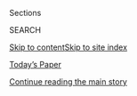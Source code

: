 <div id="app">

<div>

<div class="NYTAppHideMasthead css-1r6wvpq e1suatyy0">

<div class="section css-ui9rw0 e1suatyy2">

<div class="css-eph4ug er09x8g0">

<div class="css-6n7j50">

</div>

<span class="css-1dv1kvn">Sections</span>

<div class="css-10488qs">

<span class="css-1dv1kvn">SEARCH</span>

</div>

[Skip to content](#site-content)[Skip to site index](#site-index)

</div>

<div class="css-10698na e1huz5gh0">

</div>

</div>

<div id="masthead-bar-one" class="section hasLinks css-15hmgas e1csuq9d3">

<div class="css-uqyvli e1csuq9d0">

</div>

<div class="css-1uqjmks e1csuq9d1">

</div>

<div class="css-9e9ivx">

[](https://myaccount.nytimes.com/auth/login?response_type=cookie&client_id=vi)

</div>

<div class="css-1bvtpon e1csuq9d2">

[Today’s Paper](https://www.nytimes.com/section/todayspaper)

</div>

</div>

</div>

</div>

<div data-aria-hidden="false">

<div id="site-content" role="main">

<div id="top-wrapper" class="css-15p45cc eaca97t0" type="top">

<div id="top-slug" class="css-19x0jxb eaca97t1" hidden="">

Advertisement

</div>

[Continue reading the main story](#after-top)

<div class="ad top-wrapper" style="text-align:center;height:100%;display:block;min-height:90px">

<div id="top" class="place-ad" data-position="top" data-size-key="top">

</div>

</div>

<div id="after-top">

</div>

</div>

<div id="byline" class="section css-15h4p1b e9abtgs0">

<div class="css-1j21atc e1svk9qx1">

<div class="css-nfcc9b e1svk9qx3">

<div class="css-cnx41t">

![Portrait of Max
Berlinger](https://static01.nyt.com/images/2018/11/05/multimedia/author-max-berlinger/author-max-berlinger-thumbLarge.png)

</div>

<div class="css-vl9dhg e1svk9qx5">

<div class="css-1nrhkj6 e1svk9qx6">

# Max Berlinger

</div>

## <span>Recent and archived work by Max Berlinger for The New York Times</span>

</div>

</div>

</div>

<div>

<div id="mid1-wrapper" class="css-1mn4oms eaca97t0" type="rank">

<div id="mid1-slug" class="css-1tag3rd eaca97t1">

Advertisement

</div>

[Continue reading the main story](#after-mid1)

<div id="mid1" class="ad mid1-wrapper" style="text-align:center;height:100%;display:block">

</div>

<div id="after-mid1">

</div>

</div>

</div>

<div class="css-185go5a e1o5byef0">

<div class="css-15cbhtu">

  - [Latest](#stream-panel)
  - <span class="css-6n7j50">Search</span>
    <div class="control">
    <div class="label-container css-1dv1kvn">
    Search
    </div>
    <div class="css-wm4t3d">
    **<span id="clear-search-input" class="css-1dv1kvn">Clear this text
    input</span>
    </div>
    </div>
    <span class="css-1iovbfw"></span>

<div id="stream-panel" class="section css-8msx5b e1jz0cab1">

<div class="css-13mho3u">

1.  
    
    <div class="css-1cp3ece">
    
    <div class="css-1l4spti">
    
    [](/2020/06/29/t-magazine/david-france-documentary-watch-list.html)
    
    <div class="css-79elbk">
    
    ![](https://static01.nyt.com/images/2020/06/29/t-magazine/art/david-france-slide-43PP/david-france-slide-43PP-thumbWide.jpg?quality=75&auto=webp&disable=upscale)
    
    </div>
    
    ## Five Essential Documentaries, Recommended by David France
    
    With his new movie, “Welcome to Chechnya,” premiering on HBO, the
    filmmaker shares some of his favorites.
    
    <div class="css-1nqbnmb ea5icrr0">
    
    By <span class="css-1n7hynb">Max Berlinger</span>
    
    </div>
    
    </div>
    
    <div class="css-1lc2l26 e1xfvim33">
    
    </div>
    
    </div>

2.  
    
    <div class="css-1cp3ece">
    
    <div class="css-1l4spti">
    
    [](/2020/03/31/t-magazine/kelly-wearstler-home.html)
    
    <div class="css-79elbk">
    
    ![](https://static01.nyt.com/images/2020/04/05/t-magazine/design/30-tmag-wearstler-slide-3JS5/30-tmag-wearstler-slide-3JS5-thumbWide.jpg?quality=75&auto=webp&disable=upscale)
    
    </div>
    
    ## Kelly Wearstler’s Home Is Filled With Hollywood Secrets
    
    The designer’s house in Los Angeles abounds with treasures from the
    city’s cinematic past — and her own equally dramatic creations.
    
    <div class="css-1nqbnmb ea5icrr0">
    
    By <span class="css-1n7hynb">Max Berlinger</span>
    
    </div>
    
    </div>
    
    <div class="css-1lc2l26 e1xfvim33">
    
    </div>
    
    </div>

3.  
    
    <div class="css-1cp3ece">
    
    <div class="css-1l4spti">
    
    [](/2020/02/21/style/connor-jessup-of-locke-key-gets-his-nails-done.html)
    
    <div class="css-79elbk">
    
    ![](https://static01.nyt.com/images/2020/02/23/fashion/23ENCOUNTERS-JESSUP6/23ENCOUNTERS-JESSUP6-thumbWide.jpg?quality=75&auto=webp&disable=upscale)
    
    </div>
    
    ### <span class="css-m70j1g">Encounters</span>
    
    ## Connor Jessup of ‘Locke & Key’ Gets His Nails Done
    
    An early love of fantasy books comes to fruition for the Canadian
    actor, with “exactly the kind of job I dreamed about.”
    
    <div class="css-1nqbnmb ea5icrr0">
    
    By <span class="css-1n7hynb">Max Berlinger</span>
    
    </div>
    
    </div>
    
    <div class="css-1lc2l26 e1xfvim33">
    
    </div>
    
    </div>

4.  
    
    <div class="css-1cp3ece">
    
    <div class="css-1l4spti">
    
    [](/2020/01/24/fashion/mens-style/evan-mock-frank-ocean.html)
    
    <div class="css-79elbk">
    
    ![](https://static01.nyt.com/images/2020/01/24/fashion/24upnext-mock4/24upnext-mock4-thumbWide.jpg?quality=75&auto=webp&disable=upscale)
    
    </div>
    
    ### <span class="css-m70j1g">Up Next</span>
    
    ## The Pink-Haired Skater Hyped by Frank Ocean
    
    Evan Mock, 22, has modeled for Louis Vuitton, photographed for Saint
    Laurent and designed for Justin Bieber.
    
    <div class="css-1nqbnmb ea5icrr0">
    
    By <span class="css-1n7hynb">Max Berlinger</span>
    
    </div>
    
    </div>
    
    <div class="css-1lc2l26 e1xfvim33">
    
    </div>
    
    </div>

5.  
    
    <div class="css-1cp3ece">
    
    <div class="css-1l4spti">
    
    [](/2019/12/04/t-magazine/rhett-baruch.html)
    
    <div class="css-79elbk">
    
    ![](https://static01.nyt.com/images/2019/10/16/t-magazine/design/16tmag-baruch-slide-Q8JV/16tmag-baruch-slide-Q8JV-thumbWide-v2.jpg?quality=75&auto=webp&disable=upscale)
    
    </div>
    
    ## A Design Dealer Who Lives Among His Wares
    
    Rhett Baruch has transformed his compact Los Angeles apartment into
    a showroom for the colorful, unconventional items that he sells.
    
    <div class="css-1nqbnmb ea5icrr0">
    
    By <span class="css-1n7hynb">Max Berlinger</span>
    
    </div>
    
    </div>
    
    <div class="css-1lc2l26 e1xfvim33">
    
    </div>
    
    </div>

6.  
    
    <div class="css-1cp3ece">
    
    <div class="css-1l4spti">
    
    [](/2019/11/12/fashion/mens-single-dangly-earring.html)
    
    <div class="css-79elbk">
    
    ![](https://static01.nyt.com/images/2019/11/12/fashion/12noted-earrringsBB/12noted-earrringsBB-thumbWide-v4.jpg?quality=75&auto=webp&disable=upscale)
    
    </div>
    
    ### <span class="css-m70j1g">NOTED</span>
    
    ## Why Men Are Embracing the Single Dangly Earring
    
    Men with ear jewelry are a thing. Just ask Lil Nas X, Harry Styles
    and any K-pop star.
    
    <div class="css-1nqbnmb ea5icrr0">
    
    By <span class="css-1n7hynb">Max Berlinger</span>
    
    </div>
    
    </div>
    
    <div class="css-1lc2l26 e1xfvim33">
    
    </div>
    
    </div>

7.  
    
    <div class="css-1cp3ece">
    
    <div class="css-1l4spti">
    
    [](/2019/07/05/style/arturo-castro-alternatino-broad-city.html)
    
    <div class="css-79elbk">
    
    ![](https://static01.nyt.com/images/2019/07/07/fashion/12encounters1/12encounters1-thumbWide.jpg?quality=75&auto=webp&disable=upscale)
    
    </div>
    
    ### <span class="css-m70j1g">ENcounters</span>
    
    ## Arturo Castro, Star of ‘Alternatino,’ Names a Cocktail After Himself
    
    The actor and comedian, a favorite of “Broad City,” mixes mezcal and
    jokes at an East Village speakeasy.
    
    <div class="css-1nqbnmb ea5icrr0">
    
    By <span class="css-1n7hynb">Max Berlinger</span>
    
    </div>
    
    </div>
    
    <div class="css-1lc2l26 e1xfvim33">
    
    </div>
    
    </div>

8.  
    
    <div class="css-1cp3ece">
    
    <div class="css-1l4spti">
    
    [](/2019/06/05/fashion/mens-style/new-mens-underwear-briefly.html)
    
    <div class="css-79elbk">
    
    ![](https://static01.nyt.com/images/2019/05/31/fashion/mens-style/oakImage-1559334068189/oakImage-1559334068189-thumbWide.jpg?quality=75&auto=webp&disable=upscale)
    
    </div>
    
    ## New Men’s Underwear, Briefly
    
    Brands like MeUndies and CDLP are trying to disrupt the market. We
    gave six pairs a test drive.
    
    <div class="css-1nqbnmb ea5icrr0">
    
    By <span class="css-1n7hynb">Max Berlinger</span>
    
    </div>
    
    </div>
    
    <div class="css-1lc2l26 e1xfvim33">
    
    </div>
    
    </div>

9.  
    
    <div class="css-1cp3ece">
    
    <div class="css-1l4spti">
    
    [](/2019/04/12/style/max-greenfield-the-neighborhood.html)
    
    <div class="css-79elbk">
    
    ![](https://static01.nyt.com/images/2019/04/22/fashion/22encounters1/22encounters1-thumbWide.jpg?quality=75&auto=webp&disable=upscale)
    
    </div>
    
    ### <span class="css-m70j1g">Encounters</span>
    
    ## Max Greenfield of ‘The Neighborhood’ Takes His Daughter Out for Ice Cream
    
    The actor also stars in the new “Veronica Mars.” “I’ll have a career
    forever, just doing reboots,” he said.
    
    <div class="css-1nqbnmb ea5icrr0">
    
    By <span class="css-1n7hynb">Max Berlinger</span>
    
    </div>
    
    </div>
    
    <div class="css-1lc2l26 e1xfvim33">
    
    </div>
    
    </div>

10. 
    
    <div class="css-1cp3ece">
    
    <div class="css-1l4spti">
    
    [](/2019/03/08/style/tommy-dorfman-daddy-13-reasons-why.html)
    
    <div class="css-79elbk">
    
    ![](https://static01.nyt.com/images/2019/03/08/fashion/08ENCOUNTERS1-promo/08ENCOUNTERS1-promo-thumbWide-v2.jpg?quality=75&auto=webp&disable=upscale)
    
    </div>
    
    ## Tommy Dorfman of ‘13 Reasons Why’ Volunteers to Make a Kale Salad
    
    The young actor, who identifies as queer and nonbinary, stars in the
    Off Broadway play “‘Daddy.’”
    
    <div class="css-1nqbnmb ea5icrr0">
    
    By <span class="css-1n7hynb">Max Berlinger</span>
    
    </div>
    
    </div>
    
    <div class="css-1lc2l26 e1xfvim33">
    
    </div>
    
    </div>

<div class="css-13mho3u">

<div class="css-1t62hi8">

<div class="css-1stvaey">

Show More

<div>

<div style="border:0;clip:rect(0 0 0 0);height:1px;margin:-1px;overflow:hidden;white-space:nowrap;padding:0;width:1px;position:absolute" role="log" data-aria-live="assertive">

</div>

<div style="border:0;clip:rect(0 0 0 0);height:1px;margin:-1px;overflow:hidden;white-space:nowrap;padding:0;width:1px;position:absolute" role="log" data-aria-live="assertive">

</div>

<div style="border:0;clip:rect(0 0 0 0);height:1px;margin:-1px;overflow:hidden;white-space:nowrap;padding:0;width:1px;position:absolute" role="log" data-aria-live="polite">

</div>

<div style="border:0;clip:rect(0 0 0 0);height:1px;margin:-1px;overflow:hidden;white-space:nowrap;padding:0;width:1px;position:absolute" role="log" data-aria-live="polite">

</div>

</div>

</div>

</div>

</div>

</div>

<div class="css-g6hk37 supplemental">

<div id="mid2-wrapper" class="css-10wkyv7 eaca97t0" type="lede">

<div id="mid2-slug" class="css-1tag3rd eaca97t1">

Advertisement

</div>

[Continue reading the main story](#after-mid2)

<div id="mid2" class="ad mid2-wrapper" style="text-align:center;height:100%;display:block;min-height:250px">

</div>

<div id="after-mid2">

</div>

</div>

</div>

</div>

</div>

</div>

</div>

</div>

## Site Index

<div>

</div>

## Site Information Navigation

  - [© <span>2020</span> <span>The New York Times
    Company</span>](https://help.nytimes.com/hc/en-us/articles/115014792127-Copyright-notice)

<!-- end list -->

  - [NYTCo](https://www.nytco.com/)
  - [Contact
    Us](https://help.nytimes.com/hc/en-us/articles/115015385887-Contact-Us)
  - [Work with us](https://www.nytco.com/careers/)
  - [Advertise](https://nytmediakit.com/)
  - [T Brand Studio](http://www.tbrandstudio.com/)
  - [Your Ad
    Choices](https://www.nytimes.com/privacy/cookie-policy#how-do-i-manage-trackers)
  - [Privacy](https://www.nytimes.com/privacy)
  - [Terms of
    Service](https://help.nytimes.com/hc/en-us/articles/115014893428-Terms-of-service)
  - [Terms of
    Sale](https://help.nytimes.com/hc/en-us/articles/115014893968-Terms-of-sale)
  - [Site Map](https://spiderbites.nytimes.com)
  - [Help](https://help.nytimes.com/hc/en-us)
  - [Subscriptions](https://www.nytimes.com/subscription?campaignId=37WXW)

</div>

</div>
